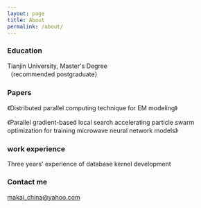 ```yaml
---
layout: page
title: About
permalink: /about/
---
```


### Education  

Tianjin University, Master's Degree   
（recommended postgraduate）   

### Papers  

《Distributed parallel computing technique for EM modeling》   

《Parallel gradient-based local search accelerating particle swarm optimization for training microwave neural network models》  


### work experience

Three years' experience of database kernel development 

### Contact me

[makai_china@yahoo.com](mailto:makai_china@yahoo.com)
